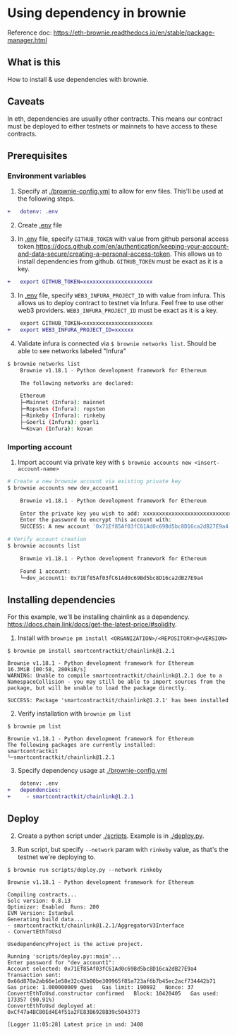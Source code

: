 # Using dependency in brownie
Reference doc: 
https://eth-brownie.readthedocs.io/en/stable/package-manager.html

## What is this
How to install & use dependencies with brownie.

## Caveats
In eth, dependencies are usually other contracts.
This means our contract must be deployed to either testnets or mainnets to have access to these contracts.

## Prerequisites
### Environment variables
1. Specify at [./brownie-config.yml](./brownie-config.yml) to allow for env files. This'll be used at the following steps.
```diff
+   dotenv: .env
```

2. Create [.env](.env) file

2. In [.env](.env) file, specify `GITHUB_TOKEN` with value from github personal access token.https://docs.github.com/en/authentication/keeping-your-account-and-data-secure/creating-a-personal-access-token. This allows us to install dependencies from github. `GITHUB_TOKEN` must be exact as it is a key.
```diff
+   export GITHUB_TOKEN=xxxxxxxxxxxxxxxxxxxxxx
```

3. In [.env](.env) file, specify `WEB3_INFURA_PROJECT_ID` with value from infura. This allows us to deploy contract to testnet via Infura. Feel free to use other web3 providers. `WEB3_INFURA_PROJECT_ID` must be exact as it is a key.
```diff
    export GITHUB_TOKEN=xxxxxxxxxxxxxxxxxxxxxx
+   export WEB3_INFURA_PROJECT_ID=xxxxxx
```

4. Validate infura is connected via `$ brownie networks list`. Should be able to see networks labeled "Infura"
```bash
$ brownie networks list
    Brownie v1.18.1 - Python development framework for Ethereum

    The following networks are declared:

    Ethereum
    ├─Mainnet (Infura): mainnet
    ├─Ropsten (Infura): ropsten
    ├─Rinkeby (Infura): rinkeby 
    ├─Goerli (Infura): goerli
    └─Kovan (Infura): kovan
```

### Importing account
1. Import account via private key with `$ brownie accounts new <insert-account-name>`
```bash
# Create a new brownie account via existing private key
$ brownie accounts new dev_account1

    Brownie v1.18.1 - Python development framework for Ethereum

    Enter the private key you wish to add: xxxxxxxxxxxxxxxxxxxxxxxxxxxx
    Enter the password to encrypt this account with: 
    SUCCESS: A new account '0x71Ef85Af03fC61Ad0c69Bd5bc8D16ca2dB27E9a4' has been generated with the id 'dev_account1'

# Verify account creation
$ brownie accounts list

    Brownie v1.18.1 - Python development framework for Ethereum

    Found 1 account:
    └─dev_account1: 0x71Ef85Af03fC61Ad0c69Bd5bc8D16ca2dB27E9a4
```

## Installing dependencies
For this example, we'll be installing chainlink as a dependency. https://docs.chain.link/docs/get-the-latest-price/#solidity.

1. Install with `brownie pm install <ORGANIZATION>/<REPOSITORY>@<VERSION>`
```console
$ brownie pm install smartcontractkit/chainlink@1.2.1

Brownie v1.18.1 - Python development framework for Ethereum
16.3MiB [00:58, 280kiB/s] 
WARNING: Unable to compile smartcontractkit/chainlink@1.2.1 due to a NamespaceCollision - you may still be able to import sources from the package, but will be unable to load the package directly.

SUCCESS: Package 'smartcontractkit/chainlink@1.2.1' has been installed
```

2. Verify installation with `brownie pm list`
```console
$ brownie pm list
  
Brownie v1.18.1 - Python development framework for Ethereum
The following packages are currently installed:
smartcontractkit
└─smartcontractkit/chainlink@1.2.1
```

3. Specify dependency usage at [./brownie-config.yml](./brownie-config.yml)
```diff
    dotenv: .env
+   dependencies:
+     - smartcontractkit/chainlink@1.2.1
```

## Deploy

2. Create a python script under [./scripts](./scripts). Example is in [./deploy.py](./scripts/deploy.py).

3. Run script, but specify `--network` param with `rinkeby` value, as that's the testnet we're deploying to.
```console
$ brownie run scripts/deploy.py --network rinkeby

Brownie v1.18.1 - Python development framework for Ethereum

Compiling contracts...
Solc version: 0.8.13
Optimizer: Enabled  Runs: 200
EVM Version: Istanbul
Generating build data...
- smartcontractkit/chainlink@1.2.1/AggregatorV3Interface
- ConvertEthToUsd

UsedependencyProject is the active project.

Running 'scripts/deploy.py::main'...
Enter password for "dev_account1": 
Account selected: 0x71Ef85Af03fC61Ad0c69Bd5bc8D16ca2dB27E9a4
Transaction sent: 0x66d870a2ab66e1e58e32c43b00be309965f85a723af6b7b45ec2acf734442b71
Gas price: 1.000000009 gwei   Gas limit: 190692   Nonce: 37
ConvertEthToUsd.constructor confirmed   Block: 10420405   Gas used: 173357 (90.91%)
ConvertEthToUsd deployed at: 0xCf47a4BC80Ed4E4f51a2FE83B6928B39c5043773

[Logger 11:05:28] Latest price in usd: 3408
```